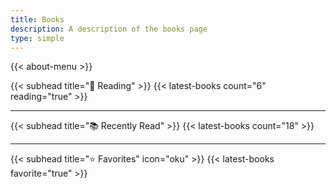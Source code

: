 ```yaml
---
title: Books
description: A description of the books page
type: simple
---
```


{{< about-menu >}}

{{< subhead title="📖 Reading" >}}
{{< latest-books count="6" reading="true" >}}

---

{{< subhead title="📚 Recently Read" >}}
{{< latest-books count="18" >}}

---

{{< subhead title="⭐️ Favorites" icon="oku" >}}
{{< latest-books favorite="true" >}}